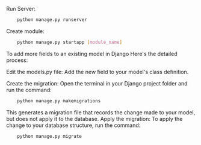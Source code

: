 Run Server: 
```bash 
    python manage.py runserver
````
Create module: 
```bash 
    python manage.py startapp [module_name]
````

To add more fields to an existing model in Django
Here's the detailed process:

Edit the models.py file: Add the new field to your model's class definition.

Create the migration: Open the terminal in your Django project folder and run the command:
```bash 
    python manage.py makemigrations
````

This generates a migration file that records the change made to your model, but does not apply it to the database.
Apply the migration: To apply the change to your database structure, run the command:
```bash 
    python manage.py migrate
````